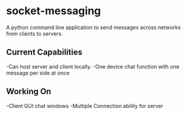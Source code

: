 # socket-messaging
A python command line application to send messages across networks from clients to servers.

## Current Capabilities
-Can host server and client locally.
-One device chat function with one message per side at once

## Working On
-Client GUI chat windows
-Multiple Connection ability for server
